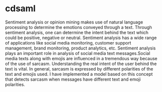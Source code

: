 # cdsaml
Sentiment analysis or opinion mining makes use of natural language processing to determine the emotions conveyed through a text. 
Through sentiment analysis, one can determine the intent behind the text which could be positive, negative or neutral. 
Sentiment analysis has a wide range of applications like social media monitoring, customer support management, brand monitoring, product analytics, etc. 
Sentiment analysis plays an important role in analysis of social media text messages.Social media texts along with emojis are influenced in a tremendous way because of the use of sarcasm. 
Understanding the real intent of the user behind the text is vital. In general, sarcasm is expressed by different polarities of the text and emojis used. 
I have implemented a model based on this concept that detects sarcasm when messages have different text and emoji polarities.

